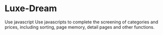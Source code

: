 # Luxe-Dream
Use javascript
Use javascripts to complete the screening of categories and prices, including sorting, page memory, detail pages and other functions.
